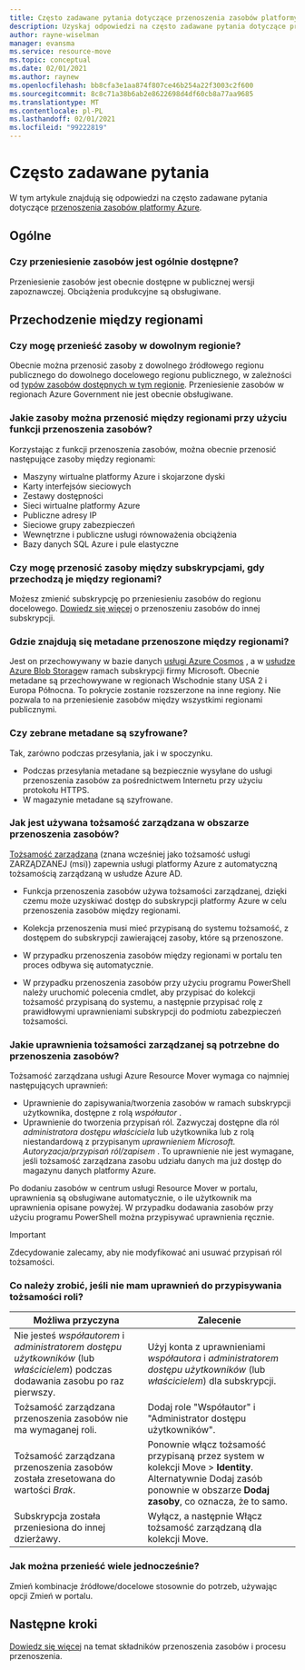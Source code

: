 ```yaml
---
title: Często zadawane pytania dotyczące przenoszenia zasobów platformy Azure?
description: Uzyskaj odpowiedzi na często zadawane pytania dotyczące przenoszenia zasobów platformy Azure
author: rayne-wiselman
manager: evansma
ms.service: resource-move
ms.topic: conceptual
ms.date: 02/01/2021
ms.author: raynew
ms.openlocfilehash: bb8cfa3e1aa874f807ce46b254a22f3003c2f600
ms.sourcegitcommit: 8c8c71a38b6ab2e8622698d4df60cb8a77aa9685
ms.translationtype: MT
ms.contentlocale: pl-PL
ms.lasthandoff: 02/01/2021
ms.locfileid: "99222819"
---
```

# <a name="common-questions"></a>Często zadawane pytania

W tym artykule znajdują się odpowiedzi na często zadawane pytania dotyczące [przenoszenia zasobów platformy Azure](overview.md).

## <a name="general"></a>Ogólne

### <a name="is-resource-mover-generally-available"></a>Czy przeniesienie zasobów jest ogólnie dostępne?

Przeniesienie zasobów jest obecnie dostępne w publicznej wersji zapoznawczej. Obciążenia produkcyjne są obsługiwane.



## <a name="moving-across-regions"></a>Przechodzenie między regionami

### <a name="can-i-move-resources-across-any-regions"></a>Czy mogę przenieść zasoby w dowolnym regionie?

Obecnie można przenosić zasoby z dowolnego źródłowego regionu publicznego do dowolnego docelowego regionu publicznego, w zależności od [typów zasobów dostępnych w tym regionie](https://azure.microsoft.com/global-infrastructure/services/). Przeniesienie zasobów w regionach Azure Government nie jest obecnie obsługiwane.

### <a name="what-resources-can-i-move-across-regions-using-resource-mover"></a>Jakie zasoby można przenosić między regionami przy użyciu funkcji przenoszenia zasobów?

Korzystając z funkcji przenoszenia zasobów, można obecnie przenosić następujące zasoby między regionami:

- Maszyny wirtualne platformy Azure i skojarzone dyski
- Karty interfejsów sieciowych
- Zestawy dostępności 
- Sieci wirtualne platformy Azure 
- Publiczne adresy IP
- Sieciowe grupy zabezpieczeń
- Wewnętrzne i publiczne usługi równoważenia obciążenia 
- Bazy danych SQL Azure i pule elastyczne


### <a name="can-i-move-resources-across-subscriptions-when-i-move-them-across-regions"></a>Czy mogę przenosić zasoby między subskrypcjami, gdy przechodzą je między regionami?

Możesz zmienić subskrypcję po przeniesieniu zasobów do regionu docelowego. [Dowiedz się więcej](../azure-resource-manager/management/move-resource-group-and-subscription.md) o przenoszeniu zasobów do innej subskrypcji. 

### <a name="where-is-the-metadata-for-moving-across-regions-stored"></a>Gdzie znajdują się metadane przenoszone między regionami?

Jest on przechowywany w bazie danych [usługi Azure Cosmos](../cosmos-db/database-encryption-at-rest.md) , a w [usłudze Azure Blob Storage](../storage/common/storage-service-encryption.md)w ramach subskrypcji firmy Microsoft. Obecnie metadane są przechowywane w regionach Wschodnie stany USA 2 i Europa Północna. To pokrycie zostanie rozszerzone na inne regiony. Nie pozwala to na przeniesienie zasobów między wszystkimi regionami publicznymi.

### <a name="is-the-collected-metadata-encrypted"></a>Czy zebrane metadane są szyfrowane?

Tak, zarówno podczas przesyłania, jak i w spoczynku.
- Podczas przesyłania metadane są bezpiecznie wysyłane do usługi przenoszenia zasobów za pośrednictwem Internetu przy użyciu protokołu HTTPS.
- W magazynie metadane są szyfrowane.

### <a name="how-is-managed-identity-used-in-resource-mover"></a>Jak jest używana tożsamość zarządzana w obszarze przenoszenia zasobów?

[Tożsamość zarządzana](../active-directory/managed-identities-azure-resources/overview.md) (znana wcześniej jako tożsamość usługi ZARZĄDZANEJ (msi)) zapewnia usługi platformy Azure z automatyczną tożsamością zarządzaną w usłudze Azure AD.
- Funkcja przenoszenia zasobów używa tożsamości zarządzanej, dzięki czemu może uzyskiwać dostęp do subskrypcji platformy Azure w celu przenoszenia zasobów między regionami.
- Kolekcja przenoszenia musi mieć przypisaną do systemu tożsamość, z dostępem do subskrypcji zawierającej zasoby, które są przenoszone.

- W przypadku przenoszenia zasobów między regionami w portalu ten proces odbywa się automatycznie.
- W przypadku przenoszenia zasobów przy użyciu programu PowerShell należy uruchomić polecenia cmdlet, aby przypisać do kolekcji tożsamość przypisaną do systemu, a następnie przypisać rolę z prawidłowymi uprawnieniami subskrypcji do podmiotu zabezpieczeń tożsamości. 

### <a name="what-managed-identity-permissions-does-resource-mover-need"></a>Jakie uprawnienia tożsamości zarządzanej są potrzebne do przenoszenia zasobów?

Tożsamość zarządzana usługi Azure Resource Mover wymaga co najmniej następujących uprawnień: 

- Uprawnienie do zapisywania/tworzenia zasobów w ramach subskrypcji użytkownika, dostępne z rolą *współautor* . 
- Uprawnienie do tworzenia przypisań ról. Zazwyczaj dostępne dla ról *administratora dostępu* *właściciela* lub użytkownika lub z rolą niestandardową z przypisanym *uprawnieniem Microsoft. Autoryzacja/przypisań ról/zapisem* . To uprawnienie nie jest wymagane, jeśli tożsamość zarządzana zasobu udziału danych ma już dostęp do magazynu danych platformy Azure. 
 
Po dodaniu zasobów w centrum usługi Resource Mover w portalu, uprawnienia są obsługiwane automatycznie, o ile użytkownik ma uprawnienia opisane powyżej. W przypadku dodawania zasobów przy użyciu programu PowerShell można przypisywać uprawnienia ręcznie.

> [!IMPORTANT]
> Zdecydowanie zalecamy, aby nie modyfikować ani usuwać przypisań ról tożsamości. 

### <a name="what-should-i-do-if-i-dont-have-permissions-to-assign-role-identity"></a>Co należy zrobić, jeśli nie mam uprawnień do przypisywania tożsamości roli?

**Możliwa przyczyna** | **Zalecenie**
--- | ---
Nie jesteś *współautorem* i *administratorem dostępu użytkowników* (lub *właścicielem*) podczas dodawania zasobu po raz pierwszy. | Użyj konta z uprawnieniami *współautora* i *administratorem dostępu użytkowników* (lub *właścicielem*) dla subskrypcji.
Tożsamość zarządzana przenoszenia zasobów nie ma wymaganej roli. | Dodaj role "Współautor" i "Administrator dostępu użytkowników".
Tożsamość zarządzana przenoszenia zasobów została zresetowana do wartości *Brak*. | Ponownie włącz tożsamość przypisaną przez system w kolekcji Move > **Identity**. Alternatywnie Dodaj zasób ponownie w obszarze **Dodaj zasoby**, co oznacza, że to samo.  
Subskrypcja została przeniesiona do innej dzierżawy. | Wyłącz, a następnie Włącz tożsamość zarządzaną dla kolekcji Move.

### <a name="how-can-i-do-multiple-moves-together"></a>Jak można przenieść wiele jednocześnie?

Zmień kombinacje źródłowe/docelowe stosownie do potrzeb, używając opcji Zmień w portalu.

## <a name="next-steps"></a>Następne kroki

[Dowiedz się więcej](about-move-process.md) na temat składników przenoszenia zasobów i procesu przenoszenia.
